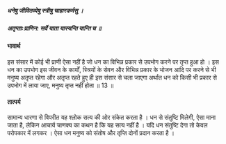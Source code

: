 ##### धनेषु जीवितव्येषु स्त्रीषु चाहारकर्मसु ।
##### अतृप्ताः प्राणिन: सर्वे याता यास्यन्ति यान्ति च ॥

#### भावार्थ

इस संसार में कोई भी प्राणी ऐसा नहीं है जो धन का विभिन्न प्रकार से उपभोग करने पर तृप्त हुआ हो । इस धन का उपभोग इस जीवन के कार्यों, स्त्रियों के सेवन और विभिन्न प्रकार के भोजन आदि पर करने से भी मनुष्य अतृप्त रहेगा और अतृप्त रहते हुए ही इस संसार से चला जाएगा अर्थात धन को किसी भी प्रकार से उपभोग में लाया जाए, मनुष्य तृप्त नहीं होता ॥ 13 ॥

#### तात्पर्य

सामान्य धारणा से विपरीत यह श्लोक सत्य की ओर संकेत करता है । धन से संतुष्टि मिलेगी, ऐसा माना जाता है, लेकिन आचार्य चाणक्य का कथन है कि यह सत्य नहीं है । यदि धन संतुष्टि देगा तो केवल परोपकार में लगकर । ऐसा धन मनुष्य को संतोष और तृप्ति दोनों प्रदान करता है ।